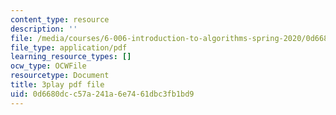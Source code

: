 ```yaml
---
content_type: resource
description: ''
file: /media/courses/6-006-introduction-to-algorithms-spring-2020/0d6680dcc57a241a6e7461dbc3fb1bd9_KlQiwkhLBg0.pdf
file_type: application/pdf
learning_resource_types: []
ocw_type: OCWFile
resourcetype: Document
title: 3play pdf file
uid: 0d6680dc-c57a-241a-6e74-61dbc3fb1bd9
---
```

